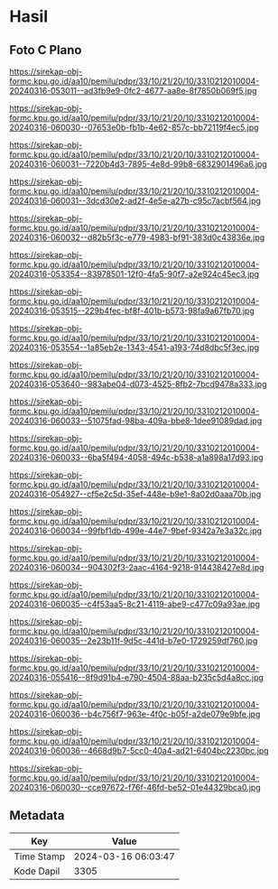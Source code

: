 # Hasil

## Foto C Plano

https://sirekap-obj-formc.kpu.go.id/aa10/pemilu/pdpr/33/10/21/20/10/3310212010004-20240316-053011--ad3fb9e9-0fc2-4677-aa8e-8f7850b069f5.jpg

https://sirekap-obj-formc.kpu.go.id/aa10/pemilu/pdpr/33/10/21/20/10/3310212010004-20240316-060030--07653e0b-fb1b-4e62-857c-bb72119f4ec5.jpg

https://sirekap-obj-formc.kpu.go.id/aa10/pemilu/pdpr/33/10/21/20/10/3310212010004-20240316-060031--7220b4d3-7895-4e8d-99b8-6832901496a6.jpg

https://sirekap-obj-formc.kpu.go.id/aa10/pemilu/pdpr/33/10/21/20/10/3310212010004-20240316-060031--3dcd30e2-ad2f-4e5e-a27b-c95c7acbf564.jpg

https://sirekap-obj-formc.kpu.go.id/aa10/pemilu/pdpr/33/10/21/20/10/3310212010004-20240316-060032--d82b5f3c-e779-4983-bf91-383d0c43836e.jpg

https://sirekap-obj-formc.kpu.go.id/aa10/pemilu/pdpr/33/10/21/20/10/3310212010004-20240316-053354--83978501-12f0-4fa5-90f7-a2e924c45ec3.jpg

https://sirekap-obj-formc.kpu.go.id/aa10/pemilu/pdpr/33/10/21/20/10/3310212010004-20240316-053515--229b4fec-bf8f-401b-b573-98fa9a67fb70.jpg

https://sirekap-obj-formc.kpu.go.id/aa10/pemilu/pdpr/33/10/21/20/10/3310212010004-20240316-053554--1a85eb2e-1343-4541-a193-74d8dbc5f3ec.jpg

https://sirekap-obj-formc.kpu.go.id/aa10/pemilu/pdpr/33/10/21/20/10/3310212010004-20240316-053640--983abe04-d073-4525-8fb2-7bcd9478a333.jpg

https://sirekap-obj-formc.kpu.go.id/aa10/pemilu/pdpr/33/10/21/20/10/3310212010004-20240316-060033--51075fad-98ba-409a-bbe8-1dee91089dad.jpg

https://sirekap-obj-formc.kpu.go.id/aa10/pemilu/pdpr/33/10/21/20/10/3310212010004-20240316-060033--6ba5f494-4058-494c-b538-a1a898a17d93.jpg

https://sirekap-obj-formc.kpu.go.id/aa10/pemilu/pdpr/33/10/21/20/10/3310212010004-20240316-054927--cf5e2c5d-35ef-448e-b9e1-8a02d0aaa70b.jpg

https://sirekap-obj-formc.kpu.go.id/aa10/pemilu/pdpr/33/10/21/20/10/3310212010004-20240316-060034--99fbf1db-499e-44e7-9bef-9342a7e3a32c.jpg

https://sirekap-obj-formc.kpu.go.id/aa10/pemilu/pdpr/33/10/21/20/10/3310212010004-20240316-060034--904302f3-2aac-4164-9218-914438427e8d.jpg

https://sirekap-obj-formc.kpu.go.id/aa10/pemilu/pdpr/33/10/21/20/10/3310212010004-20240316-060035--c4f53aa5-8c21-4119-abe9-c477c09a93ae.jpg

https://sirekap-obj-formc.kpu.go.id/aa10/pemilu/pdpr/33/10/21/20/10/3310212010004-20240316-060035--2e23b11f-9d5c-441d-b7e0-1729259df760.jpg

https://sirekap-obj-formc.kpu.go.id/aa10/pemilu/pdpr/33/10/21/20/10/3310212010004-20240316-055416--8f9d91b4-e790-4504-88aa-b235c5d4a8cc.jpg

https://sirekap-obj-formc.kpu.go.id/aa10/pemilu/pdpr/33/10/21/20/10/3310212010004-20240316-060036--b4c756f7-963e-4f0c-b05f-a2de079e9bfe.jpg

https://sirekap-obj-formc.kpu.go.id/aa10/pemilu/pdpr/33/10/21/20/10/3310212010004-20240316-060036--4668d9b7-5cc0-40a4-ad21-6404bc2230bc.jpg

https://sirekap-obj-formc.kpu.go.id/aa10/pemilu/pdpr/33/10/21/20/10/3310212010004-20240316-060030--cce97672-f76f-46fd-be52-01e44329bca0.jpg


## Metadata

| Key        | Value               |
| ---------- | ------------------- |
| Time Stamp | 2024-03-16 06:03:47 |
| Kode Dapil | 3305                |



